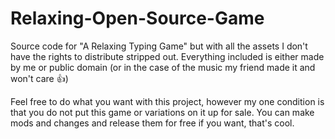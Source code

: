 # Relaxing-Open-Source-Game
 
Source code for "A Relaxing Typing Game" but with all the assets I don't have the rights to distribute stripped out. Everything included is either made by me or public domain (or in the case of the music my friend made it and won't care 👍)

Feel free to do what you want with this project, however my one condition is that you do not put this game or variations on it up for sale. You can make mods and changes and release them for free if you want, that's cool.
